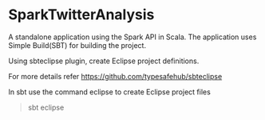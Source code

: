 SparkTwitterAnalysis
====================

A standalone application using the Spark API in Scala. The application uses Simple Build(SBT) for building the project. 

Using sbteclipse plugin, create Eclipse project definitions.

For more details refer https://github.com/typesafehub/sbteclipse

In sbt use the command eclipse to create Eclipse project files
> sbt eclipse
